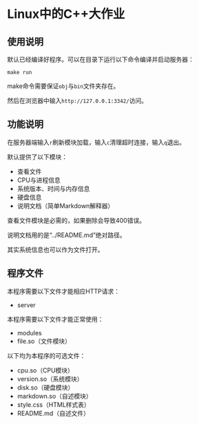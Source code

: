 # Linux中的C++大作业
## 使用说明
默认已经编译好程序。可以在目录下运行以下命令编译并启动服务器：
```
make run
```
make命令需要保证`obj`与`bin`文件夹存在。

然后在浏览器中输入`http://127.0.0.1:3342/`访问。
## 功能说明
在服务器端输入`r`刷新模块加载，输入`c`清理超时连接，输入`q`退出。

默认提供了以下模块：
* 查看文件
* CPU与进程信息
* 系统版本、时间与内存信息
* 硬盘信息
* 说明文档（简单Markdown解释器）

查看文件模块是必需的，如果删除会导致400错误。

说明文档用的是“../README.md”绝对路径。

其实系统信息也可以作为文件打开。
## 程序文件
本程序需要以下文件才能相应HTTP请求：
* server

本程序需要以下文件才能正常使用：
* modules
* file.so（文件模块）

以下均为本程序的可选文件：
* cpu.so（CPU模块）
* version.so（系统模块）
* disk.so（硬盘模块）
* markdown.so（自述模块）
* style.css（HTML样式表）
* README.md（自述文件）
